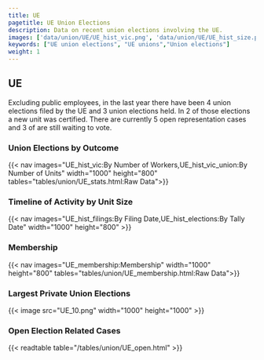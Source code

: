 ```yaml
---
title: UE
pagetitle: UE Union Elections
description: Data on recent union elections involving the UE.
images: ['data/union/UE/UE_hist_vic.png', 'data/union/UE/UE_hist_size.png', 'data/union/UE/UE_10.png']
keywords: ["UE union elections", "UE unions","Union elections"]
weight: 1
---
```

##  UE

Excluding public employees, in the last year there have been 4 union elections filed by the UE and 3 union elections held. In 2 of those elections a new unit was certified. There are currently 5 open representation cases and 3 of are still waiting to vote.

### Union Elections by Outcome
{{< nav images="UE_hist_vic:By Number of Workers,UE_hist_vic_union:By Number of Units" width="1000" height="800" tables="tables/union/UE_stats.html:Raw Data">}}

### Timeline of Activity by Unit Size
{{< nav images="UE_hist_filings:By Filing Date,UE_hist_elections:By Tally Date" width="1000" height="800" >}}

### Membership
{{< nav images="UE_membership:Membership" width="1000" height="800" tables="tables/union/UE_membership.html:Raw Data">}}

### Largest Private Union Elections
{{< image src="UE_10.png" width="1000" height="1000"  >}}

### Open Election Related Cases
{{< readtable table="/tables/union/UE_open.html" >}}

